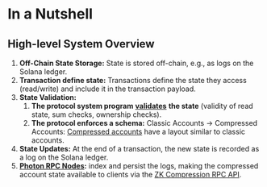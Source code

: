 # In a Nutshell

## High-level System Overview

1. **Off-Chain State Storage:** State is stored off-chain, e.g., as logs on the Solana ledger.
2. **Transaction define state:** Transactions define the state they access (read/write) and include it in the transaction payload.
3. **State Validation:**
   1. **The protocol system program** [**validates**](core-concepts/validity-proofs.md) **the state** (validity of read state, sum checks, ownership checks).
   2. **The protocol enforces a schema:** Classic Accounts → Compressed Accounts: [Compressed accounts](core-concepts/compressed-account-model.md) have a layout similar to classic accounts.
4. **State Updates:** At the end of a transaction, the new state is recorded as a log on the Solana ledger.
5. [**Photon RPC Nodes**](../node-operators/run-a-node.md#photon-rpc-node)**:** index and persist the logs, making the compressed account state available to clients via the [ZK Compression RPC API](../introduction/json-rpc-methods.md).
